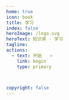 ```yaml
---
home: true
icon: book
title: 学习
index: false
heroImage: /logo.svg
heroText: 知识库 · 学习
tagline: 
actions:
  - text: 开始   ⭐
    link: begin
    type: primary

  

copyright: false
---
```

